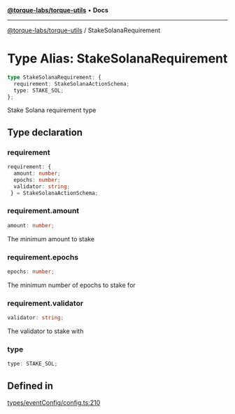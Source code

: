 [**@torque-labs/torque-utils**](../README.md) • **Docs**

***

[@torque-labs/torque-utils](../README.md) / StakeSolanaRequirement

# Type Alias: StakeSolanaRequirement

```ts
type StakeSolanaRequirement: {
  requirement: StakeSolanaActionSchema;
  type: STAKE_SOL;
};
```

Stake Solana requirement type

## Type declaration

### requirement

```ts
requirement: {
  amount: number;
  epochs: number;
  validator: string;
 } = StakeSolanaActionSchema;
```

### requirement.amount

```ts
amount: number;
```

The minimum amount to stake

### requirement.epochs

```ts
epochs: number;
```

The minimum number of epochs to stake for

### requirement.validator

```ts
validator: string;
```

The validator to stake with

### type

```ts
type: STAKE_SOL;
```

## Defined in

[types/eventConfig/config.ts:210](https://github.com/torque-labs/torque-utils/blob/fcba00c7b8994c0932484e8f489988b91291c603/types/eventConfig/config.ts#L210)
